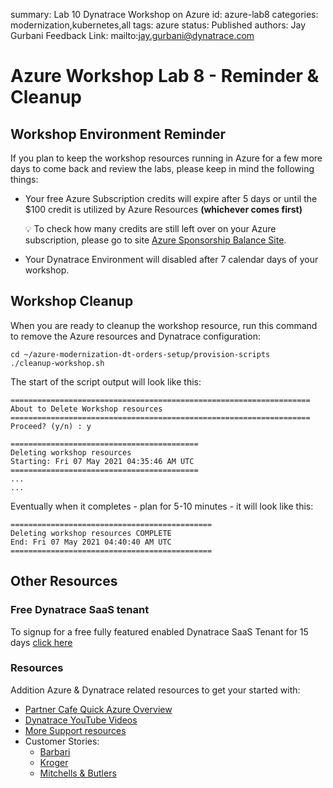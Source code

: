 summary: Lab 10 Dynatrace Workshop on Azure
id: azure-lab8
categories: modernization,kubernetes,all
tags: azure
status: Published
authors: Jay Gurbani
Feedback Link: mailto:jay.gurbani@dynatrace.com

# Azure Workshop Lab 8 - Reminder & Cleanup

## Workshop Environment Reminder

If you plan to keep the workshop resources running in Azure for a few more days to come back and review the labs, please keep in mind the following things:

* Your free Azure Subscription credits will expire after 5 days or until the $100 credit is utilized by Azure Resources **(whichever comes first)**

    <aside class="positive"> 

     💡 To check how many credits are still left over on your Azure subscription, please go to site [Azure Sponsorship Balance Site](https://www.microsoftazuresponsorships.com/Balance).
     
    </aside>

* Your Dynatrace Environment will disabled after 7 calendar days of your workshop.

## Workshop Cleanup

When you are ready to cleanup the workshop resource, run this command to remove the Azure resources and Dynatrace configuration:

```
cd ~/azure-modernization-dt-orders-setup/provision-scripts
./cleanup-workshop.sh
```

The start of the script output will look like this:

```
===================================================================
About to Delete Workshop resources
===================================================================
Proceed? (y/n) : y

==========================================
Deleting workshop resources
Starting: Fri 07 May 2021 04:35:46 AM UTC
==========================================
...
...
```

Eventually when it completes - plan for 5-10 minutes - it will look like this:

```
=============================================
Deleting workshop resources COMPLETE
End: Fri 07 May 2021 04:40:40 AM UTC
=============================================
```

## Other Resources

### Free Dynatrace SaaS tenant 
To signup for a free fully featured enabled Dynatrace SaaS Tenant for 15 days [click here](https://www.dynatrace.com/trial/) 

### Resources
Addition Azure & Dynatrace related resources to get your started with:

* [Partner Cafe Quick Azure Overview](https://www.youtube.com/watch?v=VCdEHAoEePw)
* [Dynatrace YouTube Videos](https://www.youtube.com/channel/UCcYJ-5q_AfmjQ4XTjTS0o3g)
* [More Support resources](https://www.dynatrace.com/services-support/#support-resources-section)
* Customer Stories:​
    - [Barbari](https://www.dynatrace.com/news/customer-stories/barbri/)
    - [Kroger](https://www.dynatrace.com/news/customer-stories/kroger/)
    - [Mitchells & Butlers](https://www.dynatrace.com/news/customer-stories/mitchells-and-butlers/)

